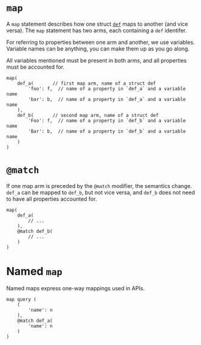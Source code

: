 # `map`

A `map` statement describes how one struct [`def`](def.md) maps to another (and vice versa). The `map` statement has two arms, each containing a `def` identifer.

For referring to properties between one arm and another, we use variables. Variable names can be anything, you can make them up as you go along.

All variables mentioned must be present in both arms, and all properties must be accounted for.

```ontol
map(
    def_a(       // first map arm, name of a struct def
        'foo': f,  // name of a property in `def_a` and a variable name
        'bar': b,  // name of a property in `def_a` and a variable name
    ),
    def_b(       // second map arm, name of a struct def
        'Foo': f,  // name of a property in `def_b` and a variable name
        'Bar': b,  // name of a property in `def_b` and a variable name
    )
)
```

# `@match`

If one map arm is preceded by the `@match` modifier, the semantics change. `def_a` can be mapped to `def_b`, but not vice versa, and `def_b` does not need to have all properties accounted for.

```ontol
map(
    def_a(
        // ...
    ),
    @match def_b(
        // ...
    )
)
```

# Named `map`

Named maps express one-way mappings used in APIs.

```ontol
map query (
    (
        'name': n
    ),
    @match def_a(
        'name': n
    )
)
```
